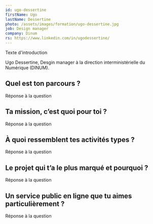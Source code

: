 ```yaml
---
id: ugo-dessertine
firstName: Ugo
lastName: Dessertine
photo: /assets/images/formation/ugo-dessertine.jpg
job: Design manager
company: Dinum
rs: https://www.linkedin.com/in/ugodessertine/
---
```


<p class="fr-text--lead">Texte d'introduction</p>

<p class="fr-text--lead">Ugo Dessertine, <span lang="en">Desgin manager</span> à la direction interministérielle du Numérique (DINUM).</p>

<h2 class="fr-h6">Quel est ton parcours&nbsp;?</h2>

Réponse à la question

<h2 class="fr-h6">Ta mission, c’est quoi pour toi&nbsp;?</h2>

Réponse à la question

<h2 class="fr-h6">À quoi ressemblent tes activités types&nbsp;?</h2>

Réponse à la question

<h2 class="fr-h6">Le projet qui t’a le plus marqué et pourquoi&nbsp;?</h2>

Réponse à la question

<h2 class="fr-h6">Un service public en ligne que tu aimes particulièrement&nbsp;?</h2>

Réponse à la question
